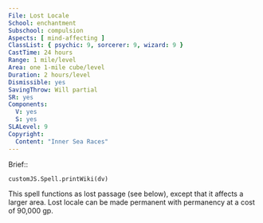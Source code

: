 ```yaml
---
File: Lost Locale
School: enchantment
Subschool: compulsion
Aspects: [ mind-affecting ]
ClassList: { psychic: 9, sorcerer: 9, wizard: 9 }
CastTime: 24 hours
Range: 1 mile/level
Area: one 1-mile cube/level
Duration: 2 hours/level
Dismissible: yes
SavingThrow: Will partial
SR: yes
Components:
  V: yes
  S: yes
SLALevel: 9
Copyright:
  Content: "Inner Sea Races"
---
```

Brief:: 

```dataviewjs
customJS.Spell.printWiki(dv)
```

This spell functions as lost passage (see below), except that it affects a larger area. Lost locale can be made permanent with permanency at a cost of 90,000 gp.
